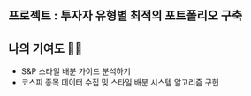 ## 프로젝트 : 투자자 유형별 최적의 포트폴리오 구축
## 나의 기여도 🙋‍♀️
- S&P 스타일 배분 가이드 분석하기
- 코스피 종목 데이터 수집 및 스타일 배분 시스템 알고리즘 구현
